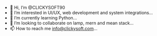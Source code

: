 - 👋 Hi, I’m @CLICKYSOFT90
- 👀 I’m interested in UI/UX, web development and system integrations...
- 🌱 I’m currently learning Python...
- 💞️ I’m looking to collaborate on lamp, mern and mean stack...
- 📫 How to reach me info@clickysoft.com...

<!---
CLICKYSOFT90/CLICKYSOFT90 is a ✨ special ✨ repository because its `README.md` (this file) appears on your GitHub profile.
You can click the Preview link to take a look at your changes.
--->
